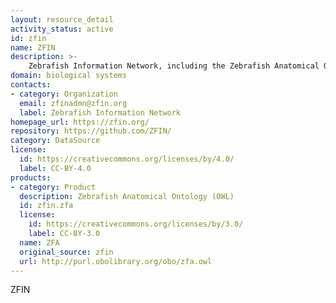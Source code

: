 ```yaml
---
layout: resource_detail
activity_status: active
id: zfin
name: ZFIN
description: >-
    Zebrafish Information Network, including the Zebrafish Anatomical Ontology
domain: biological systems
contacts:
- category: Organization
  email: zfinadmn@zfin.org
  label: Zebrafish Information Network
homepage_url: https://zfin.org/
repository: https://github.com/ZFIN/
category: DataSource
license:
  id: https://creativecommons.org/licenses/by/4.0/
  label: CC-BY-4.0
products:
- category: Product
  description: Zebrafish Anatomical Ontology (OWL)
  id: zfin.zfa
  license:
    id: https://creativecommons.org/licenses/by/3.0/
    label: CC-BY-3.0
  name: ZFA
  original_source: zfin
  url: http://purl.obolibrary.org/obo/zfa.owl
---
```


ZFIN
